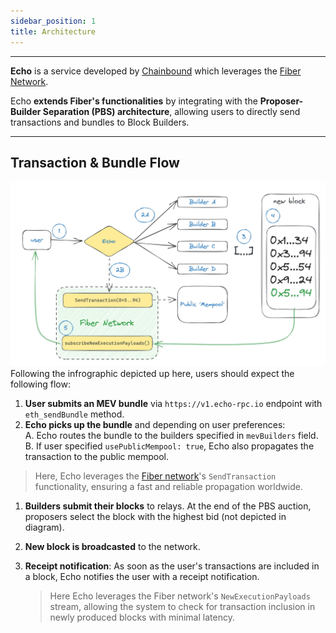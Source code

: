 ```yaml
---
sidebar_position: 1
title: Architecture
---
```

------

**Echo** is a service developed by [Chainbound](https://www.chainbound.io/) 
which leverages the [Fiber Network](https://fiber.chainbound.io/docs/intro).  

Echo **extends Fiber's functionalities** by integrating with the **Proposer-Builder Separation (PBS) architecture**, 
allowing users to directly send transactions and bundles to Block Builders. 

------
## Transaction & Bundle Flow 
![](/img/echo-diagram.jpg)
Following the infrographic depicted up here, users should expect the following flow: 
1. **User submits an MEV bundle** via `https://v1.echo-rpc.io` endpoint with `eth_sendBundle` method.
2. **Echo picks up the bundle** and depending on user preferences:  
       A. Echo routes the bundle to the builders specified in `mevBuilders` field.  
       B. If user specified `usePublicMempool: true`, Echo also propagates the transaction to the public mempool.
> Here, Echo leverages the [Fiber network](https://fiber.chainbound.io/docs/usage/transaction_broad)'s `SendTransaction` functionality, ensuring a fast and reliable propagation worldwide.
1. **Builders submit their blocks** to relays. At the end of the PBS auction, proposers select the block with the highest bid (not depicted in diagram). 
2. **New block is broadcasted** to the network.
3. **Receipt notification**: As soon as the user's transactions are included in a block, Echo notifies the user with a receipt notification.

   > Here Echo leverages the Fiber network's `NewExecutionPayloads` stream, allowing the system to check for transaction inclusion in newly produced blocks with minimal latency.
